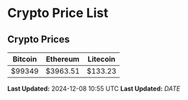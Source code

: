 # Crypto Price List

## Crypto Prices
| Bitcoin | Ethereum | Litecoin |
| ------- | -------- | -------- |
| $99349 | $3963.51 | $133.23 |
**Last Updated:** 2024-12-08 10:55 UTC
**Last Updated:** $DATE$
